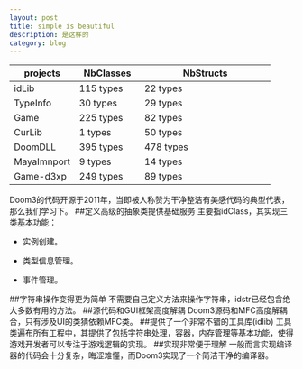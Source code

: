 ```yaml
---
layout: post
title: simple is beautiful
description: 是这样的
category: blog
---
```



<table cellpadding="0" border="0" cellspacing="0" id="senfe">
	<thead>
		<tr>
			<th width="25%">projects</th>
			<th width="25%">NbClasses</th>
			<th width="50%">NbStructs</th>
		</tr>
	</thead>
	<tbody>
		<tr><td>idLib</td><td>115 types</td><td>22 types</td></tr>
		<tr><td>TypeInfo</td><td>30 types</td><td>29 types</td></tr>
		<tr><td>Game</td><td>225 types</td><td>82 types</td></tr>
		<tr><td>CurLib</td><td>1 types</td><td>50 types</td></tr>
		<tr><td>DoomDLL</td><td>395 types</td><td>478 types</td></tr>
		<tr><td>MayaImnport</td><td>9 types</td><td>14 types</td></tr>
		<tr><td>Game-d3xp</td><td>249 types</td><td>89 types</td></tr>
	</tbody>
</table>

Doom3的代码开源于2011年，当即被人称赞为干净整洁有美感代码的典型代表，那么我们学习下。
##定义高级的抽象类提供基础服务
  主要指idClass，其实现三类基本功能：
  
* 实例创建。

* 类型信息管理。

* 事件管理。

##字符串操作变得更为简单
不需要自己定义方法来操作字符串，idstr已经包含绝大多数有用的方法。
##源代码和GUI框架高度解耦
Doom3源码和MFC高度解耦合，只有涉及UI的类猜依赖MFC类。
##提供了一个非常不错的工具库(idlib)
工具类遍布所有工程中，其提供了包括字符串处理，容器，内存管理等基本功能，使得游戏开发者可以专注于游戏逻辑的实现。
##实现非常便于理解
一般而言实现编译器的代码会十分复杂，晦涩难懂，而Doom3实现了一个简洁干净的编译器。

    

    


    


